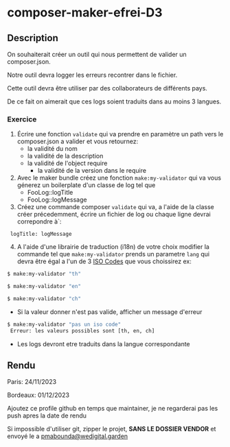 # composer-maker-efrei-D3

## Description

On souhaiterait créer un outil qui nous permettent de valider un composer.json.

Notre outil devra logger les erreurs recontrer dans le fichier.

Cette outil devra être utiliser par des collaborateurs de différents pays.

De ce fait on aimerait que ces logs soient traduits dans au moins 3 langues.



### Exercice

1. Écrire une fonction ```validate``` qui va prendre en paramètre un path vers le composer.json a valider et vous retournez:
    - la validité du nom
    - la validité de la description
    - la validité de l'object require 
        - la validité de la version dans le require
2. Avec le maker bundle créez une fonction ```make:my-validator``` qui va vous génerez un boilerplate d'un classe de log tel que
    - FooLog::logTitle
    - FooLog::logMessage
3. Créez une commande composer ```validate``` qui va, a l'aide de la classe créer précedemment, écrire un fichier de log ou chaque ligne devrai correpondre à`:
```
 logTitle: logMessage
```
4. A l'aide d'une librairie de traduction (i18n) de votre choix modifier la commande tel que ```make:my-validator``` prends un parametre ```lang```  qui devra être égal a l'un de 3 [ISO Codes](https://en.wikipedia.org/wiki/ISO_3166-1_alpha-2#Officially_assigned_code_elements) que vous choissirez ex:
```sh
$ make:my-validator "th"
```
```sh
$ make:my-validator "en"
```
```sh
$ make:my-validator "ch"
```
- Si la valeur donner n'est pas valide, afficher un message d'erreur

```sh
$ make:my-validator "pas un iso code"
 Erreur: les valeurs possibles sont [th, en, ch]
```
- Les logs devront etre traduits dans la langue correspondante


## Rendu

Paris: 24/11/2023

Bordeaux: 01/12/2023


Ajoutez ce profile github en temps que maintainer, je ne regarderai pas les push apres la date de rendu

Si impossible d'utiliser git, zipper le projet, **SANS LE DOSSIER VENDOR** et envoyé le a pmabounda@wedigital.garden
